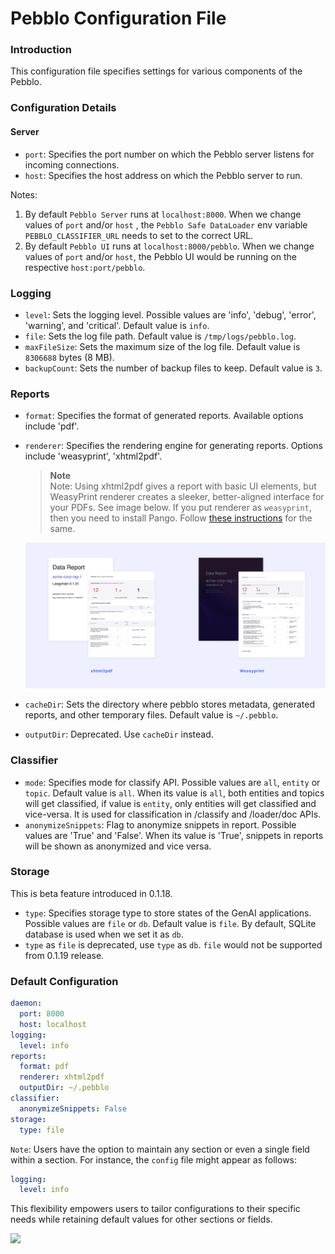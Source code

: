# Pebblo Configuration File

### Introduction

This configuration file specifies settings for various components of the Pebblo.

### Configuration Details

#### Server

- `port`: Specifies the port number on which the Pebblo server listens for incoming connections.
- `host`: Specifies the host address on which the Pebblo server to run.

Notes:

1. By default `Pebblo Server` runs at `localhost:8000`. When we change values of `port` and/or `host` , the `Pebblo Safe DataLoader` env variable `PEBBLO_CLASSIFIER_URL` needs to set to the correct URL.
2. By default `Pebblo UI` runs at `localhost:8000/pebblo`. When we change values of `port` and/or `host`, the Pebblo UI would be running on the respective `host:port/pebblo`.

### Logging

- `level`: Sets the logging level. Possible values are 'info', 'debug', 'error', 'warning', and 'critical'. Default value is `info`.
- `file`: Sets the log file path. Default value is `/tmp/logs/pebblo.log`.
- `maxFileSize`: Sets the maximum size of the log file. Default value is `8306688` bytes (8 MB).
- `backupCount`: Sets the number of backup files to keep. Default value is `3`.

### Reports

- `format`: Specifies the format of generated reports. Available options include 'pdf'.
- `renderer`: Specifies the rendering engine for generating reports. Options include 'weasyprint', 'xhtml2pdf'.

  > **Note**  
  >  Note: Using xhtml2pdf gives a report with basic UI elements, but WeasyPrint renderer creates a sleeker, better-aligned interface for your PDFs. See image below. If you put renderer as `weasyprint`, then you need to install Pango. Follow [these instructions](./installation.md#install-weasyprint-library) for the same.

  ![Pebblo Reports](../static/img/report-comparision.png)

- `cacheDir`: Sets the directory where pebblo stores metadata, generated reports, and other temporary files. Default value is `~/.pebblo`.
- `outputDir`: Deprecated. Use `cacheDir` instead.

### Classifier

- `mode`: Specifies mode for classify API. Possible values are `all`, `entity` or `topic`. Default value is `all`. When its value is `all`, both entities and topics will get classified, if value is `entity`, only entities will get classified and vice-versa. It is used for classification in /classify and /loader/doc APIs.
- `anonymizeSnippets`: Flag to anonymize snippets in report. Possible values are 'True' and 'False'. When its value is 'True', snippets in reports will be shown as anonymized and vice versa.

### Storage
This is beta feature introduced in 0.1.18.
- `type`: Specifies storage type to store states of the GenAI applications. Possible values are `file` or `db`.  Default value is `file`. By default, SQLite database is used when we set it as `db`.
- `type` as `file` is deprecated, use `type` as `db`. `file` would not be supported from 0.1.19 release.

### Default Configuration

```yaml
daemon:
  port: 8000
  host: localhost
logging:
  level: info
reports:
  format: pdf
  renderer: xhtml2pdf
  outputDir: ~/.pebblo
classifier:
  anonymizeSnippets: False
storage:
  type: file
```

`Note`:
Users have the option to maintain any section or even a single field within a section. For instance, the `config` file might appear as follows:

```yaml
logging:
  level: info
```

This flexibility empowers users to tailor configurations to their specific needs while retaining default values for other sections or fields.

<img referrerpolicy="no-referrer-when-downgrade" src="https://static.scarf.sh/a.png?x-pxid=7abf7d3d-2654-4615-9d7a-d3db68033da7" />
